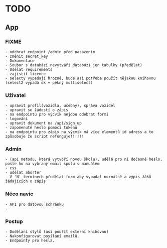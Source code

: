 # TODO

## App

### FIXME
    - odebrat endpoint /admin před nasazením
    - změnit secret_key
    - Dokumentace
    - Soubor s databází nevytváří databázi jen tabulky (předělat)
    - Udělat requirements
    - zajistit licence
    - selecty vypadají hrozně, bude asi potřeba použít nějakou knihovnu (select2 vypadá ok + pěkný multiselect) 

### Uživatel
    - upravit profil(vozidla, učebny), správa vozidel
    - upravit se žádostí o zápis
    - na endpointu pro výcvik nejdou odebrat formi
    - logování
    - upravit dokument na /api/sign_up
    - zapomenuté heslo pomocí tokenu
    - na endpointu pro zápis na výcvik má více elementů id adress a to způsobuje že script nefunguje!!!!!!
    
### Admin 
    - (api metodu, která vytvoří novou školu), udělá pro ní dočasné heslo, pošle ho na vybraný email spolu s manuálem
    - css
    - udělat aborter
    - V 'N' termínech předělat form aby vypadal normálně a výpis žáků žádajících o zápis 

### Něco navíc
    - API pro datovou schránku
    - 
    
### Postup
    - Dodělaní stylů (asi pouřít externí knihovnu)
    - Nakonfigurovat posílání emailů.
    - Endpointy pro hesla.  
    
    